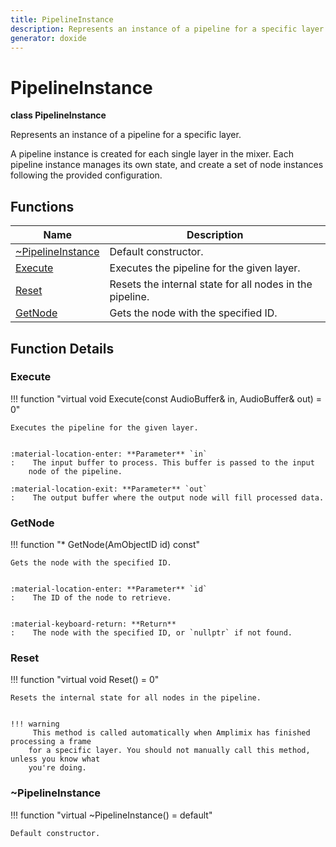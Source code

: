 ```yaml
---
title: PipelineInstance
description: Represents an instance of a pipeline for a specific layer.
generator: doxide
---
```



# PipelineInstance

**class  PipelineInstance**


Represents an instance of a pipeline for a specific layer.

A pipeline instance is created for each single layer in the mixer. Each pipeline instance
manages its own state, and create a set of node instances following the provided configuration.


    


## Functions

| Name | Description |
| ---- | ----------- |
| [~PipelineInstance](#_u007ePipelineInstance) | Default constructor.  |
| [Execute](#Execute) | Executes the pipeline for the given layer. |
| [Reset](#Reset) | Resets the internal state for all nodes in the pipeline. |
| [GetNode](#GetNode) | Gets the node with the specified ID. |

## Function Details

### Execute<a name="Execute"></a>
!!! function "virtual void Execute(const AudioBuffer&amp; in, AudioBuffer&amp; out) = 0"

    
    Executes the pipeline for the given layer.
    
    
    :material-location-enter: **Parameter** `in`
    :    The input buffer to process. This buffer is passed to the input
        node of the pipeline.
        
    :material-location-exit: **Parameter** `out`
    :    The output buffer where the output node will fill processed data.
                
    

### GetNode<a name="GetNode"></a>
!!! function "&#42; GetNode(AmObjectID id) const"

    
    Gets the node with the specified ID.
    
    
    :material-location-enter: **Parameter** `id`
    :    The ID of the node to retrieve.
    
    
    :material-keyboard-return: **Return**
    :    The node with the specified ID, or `nullptr` if not found.
            
    

### Reset<a name="Reset"></a>
!!! function "virtual void Reset() = 0"

    
    Resets the internal state for all nodes in the pipeline.
    
    
    !!! warning
         This method is called automatically when Amplimix has finished processing a frame
        for a specific layer. You should not manually call this method, unless you know what
        you're doing.
                
    

### ~PipelineInstance<a name="_u007ePipelineInstance"></a>
!!! function "virtual ~PipelineInstance() = default"

    
    Default constructor.
             
    
    
    

